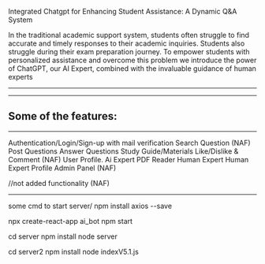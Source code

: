 Integrated Chatgpt for Enhancing Student 
Assistance: A Dynamic Q&A System



In the traditional academic support system, students often 
struggle to find accurate and timely responses to their academic 
inquiries. Students also struggle during their exam preparation 
journey. 
To empower students with personalized assistance and 
overcome this problem we introduce the power of ChatGPT, our 
AI Expert, combined with the invaluable guidance of human 
experts

---------------------------------------------------
---------------------------------------------------
Some of the features:
---------------------------------------------------
---------------------------------------------------
Authentication/Login/Sign-up with mail verification
Search Question (NAF)
Post Questions
Answer Questions
Study Guide/Materials 
Like/Dislike & Comment (NAF)
User Profile. 
Ai Expert
PDF Reader
Human Expert
Human Expert Profile 
Admin Panel (NAF)


//not added functionality (NAF)





----------------------------------------------------
some cmd to start server/
npm install axios --save

npx create-react-app ai_bot
npm start



cd server
npm install
node server

cd server2
npm install
node indexV5.1.js